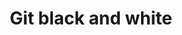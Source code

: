 ---
visible: false
layout: category
title: Git black and white
permalink: /blog/categoria/git/
pagination: 
  enabled: true
  category: git
  permalink: /:num/
  sort_field: 'title'
  sort_reverse: false
---